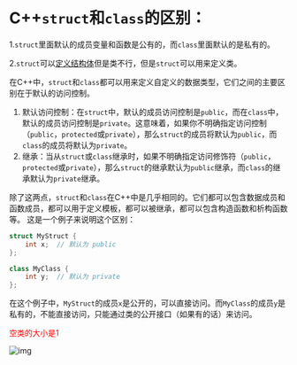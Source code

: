 # C++`struct`和`class`的区别：

1.`struct`里面默认的成员变量和函数是公有的，而`class`里面默认的是私有的。

2.`struct`可以[定义结构体](https://so.csdn.net/so/search?q=定义结构体&spm=1001.2101.3001.7020)但是类不行，但是`struct`可以用来定义类。



在C++中，`struct`和`class`都可以用来定义自定义的数据类型，它们之间的主要区别在于默认的访问控制。

1. 默认访问控制：在`struct`中，默认的成员访问控制是`public`，而在`class`中，默认的成员访问控制是`private`。这意味着，如果你不明确指定访问控制（`public`，`protected`或`private`），那么`struct`的成员将默认为`public`，而`class`的成员将默认为`private`。
2. 继承：当从`struct`或`class`继承时，如果不明确指定访问修饰符（`public`，`protected`或`private`），那么`struct`的继承默认为`public`继承，而`class`的继承默认为`private`继承。

除了这两点，`struct`和`class`在C++中是几乎相同的。它们都可以包含数据成员和函数成员，都可以用于定义模板，都可以被继承，都可以包含构造函数和析构函数等。 这是一个例子来说明这个区别：

```cpp
struct MyStruct {
    int x;  // 默认为 public
};

class MyClass {
    int y;  // 默认为 private
};
```

在这个例子中，`MyStruct`的成员`x`是公开的，可以直接访问。而`MyClass`的成员`y`是私有的，不能直接访问，只能通过类的公开接口（如果有的话）来访问。



<font color='red'>空类的大小是1</font>



![img](https://img-blog.csdnimg.cn/img_convert/2fd9c6d4559fd82e72690cfcad519b1b.jpeg)
